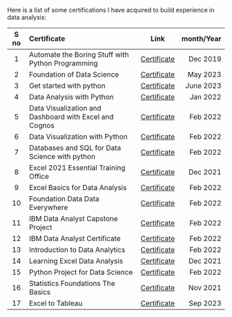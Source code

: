 Here is a list of some certifications I have acquired to build experience in data analysis:

|S no	| Certificate	| Link	| month/Year |
|:---:|:------------|:----:|---------:|
|1	 |Automate the Boring Stuff with Python Programming|	[Certificate](https://github.com/TenzinTsundue/PROFILE/blob/master/Certificates/files/%20Automate%20the%20Boring%20Stuff%20with%20Python%20Programming.pdf)	|Dec 2019|
|2	|Foundation of Data Science	|[Certificate](https://github.com/TenzinTsundue/PROFILE/blob/master/Certificates/files/Foundation%20of%20Data%20Science.pdf)	|May 2023|
|3	|Get started with python	|[Certificate](https://github.com/TenzinTsundue/PROFILE/blob/master/Certificates/files/Get%20started%20with%20python.pdf)	|June 2023|
|4	|Data Analysis with Python	|[Certificate](https://github.com/TenzinTsundue/PROFILE/blob/master/Certificates/files/Data%20Analysis%20with%20Python.pdf)	|Jan 2022|
|5	|Data Visualization and Dashboard with Excel and Cognos	|[Certificate](https://github.com/TenzinTsundue/PROFILE/blob/master/Certificates/files/Data%20Visualization%20and%20Dashboard%20with%20Excel%20and%20Cognos.pdf)	|Feb 2022|
|6	|Data Visualization with Python	|[Certificate](https://github.com/TenzinTsundue/PROFILE/blob/master/Certificates/files/Data%20Visualization%20with%20Python.pdf)	|Feb 2022|
|7	|Databases and SQL for Data Science with python	|[Certificate](https://github.com/TenzinTsundue/PROFILE/blob/master/Certificates/files/Databases%20and%20SQL%20for%20Data%20Science%20with%20python.pdf)	|Feb 2022|
|8	|Excel 2021 Essential Training Office	|[Certificate](https://github.com/TenzinTsundue/PROFILE/blob/master/Certificates/files/Excel%202021%20Essential%20Training%20Office.pdf)	|Dec 2021|
|9	|Excel Basics for Data Analysis	|[Certificate](https://github.com/TenzinTsundue/PROFILE/blob/master/Certificates/files/Excel%20Basics%20for%20Data%20Analysis.pdf)	|Feb 2022|
|10	|Foundation Data Data Everywhere	|[Certificate](https://github.com/TenzinTsundue/PROFILE/blob/master/Certificates/files/Foundation%20Data%20Data%20Everywhere.pdf)	|Feb 2022|
|11	|IBM Data Analyst Capstone Project	|[Certificate](https://github.com/TenzinTsundue/PROFILE/blob/master/Certificates/files/IBM%20Data%20Analyst%20Capstone%20Project.pdf)	|Feb 2022|
|12 |IBM Data Analyst Certificate	|[Certificate](https://github.com/TenzinTsundue/PROFILE/blob/master/Certificates/files/IBM%20Data%20Analyst%20Certificate.pdf)	|Feb 2022|
|13	|Introduction to Data Analytics	|[Certificate](https://github.com/TenzinTsundue/PROFILE/blob/master/Certificates/files/Introduction%20to%20Data%20Analytics.pdf)	|Feb 2022|
|14	|Learning Excel Data Analysis	|[Certificate](https://github.com/TenzinTsundue/PROFILE/blob/master/Certificates/files/Learning%20Excel%20Data%20Analysis.pdf)	|Dec 2021|
|15	|Python Project for Data Science|[Certificate](https://github.com/TenzinTsundue/PROFILE/blob/master/Certificates/files/Python%20Project%20for%20Data%20Science.pdf)	|Feb 2022|
|16	|Statistics Foundations The Basics	|[Certificate](https://github.com/TenzinTsundue/PROFILE/blob/master/Certificates/files/Statistics%20Foundations%20The%20Basics.pdf)	|Nov 2021|
|17	|Excel to Tableau	|[Certificate](https://github.com/TenzinTsundue/PROFILE/blob/master/Certificates/files/Excel%20to%20Tableau.pdf)	|Sep 2023|

